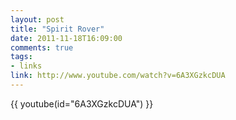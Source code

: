 ```yaml
---
layout: post
title: "Spirit Rover"
date: 2011-11-18T16:09:00
comments: true
tags:
- links
link: http://www.youtube.com/watch?v=6A3XGzkcDUA
---
```

{{ youtube(id="6A3XGzkcDUA") }}
